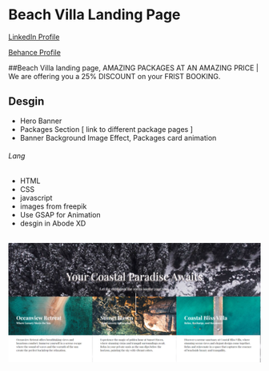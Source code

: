 # Beach Villa Landing Page
<a href="https://www.linkedin.com/in/dharmendraverma95/" target="_blank">LinkedIn Profile </a>

<a href="https://www.behance.net/dhirukumar" target="_blank">Behance Profile </a>

##Beach Villa landing page, AMAZING PACKAGES AT AN AMAZING PRICE | We are offering you a 25% DISCOUNT on your FRIST BOOKING.



## Desgin 
<ul>
  <li>Hero Banner</li>
  <li>Packages Section [ link to different package pages ]</li>
  <li>Banner Background Image Effect, Packages card animation</li>
</ul>

###### Lang
<ul>
  <li>HTML</li>
  <li>CSS</li>
  <li>javascript</li>
  <li>images from freepik</li>
  <li>Use GSAP for Animation</li>
  <li>desgin in Abode XD</li>
</ul>
<br>
<a href="https://www.behance.net/gallery/211064513/Beach-Villa" target="_blank" >
<img src="./img/ss.png" alt="beach-villa-landing-page" width="575px" />
</a>



